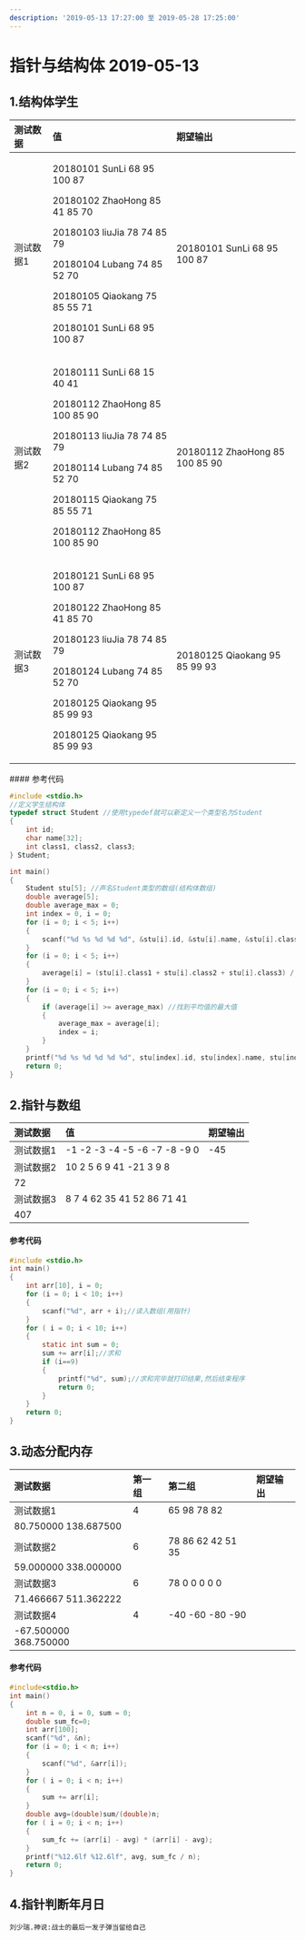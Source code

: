 ```yaml
---
description: '2019-05-13 17:27:00 至 2019-05-28 17:25:00'
---
```


# 指针与结构体 2019-05-13

## 1.结构体学生

<table>
  <thead>
    <tr>
      <th style="text-align:left">&#x6D4B;&#x8BD5;&#x6570;&#x636E;</th>
      <th style="text-align:left">&#x503C;</th>
      <th style="text-align:left">&#x671F;&#x671B;&#x8F93;&#x51FA;</th>
    </tr>
  </thead>
  <tbody>
    <tr>
      <td style="text-align:left">&#x6D4B;&#x8BD5;&#x6570;&#x636E;1</td>
      <td style="text-align:left">
        <p>20180101 SunLi 68 95 100 87
          <br />
        </p>
        <p>20180102 ZhaoHong 85 41 85 70
          <br />
        </p>
        <p>20180103 liuJia 78 74 85 79
          <br />
        </p>
        <p>20180104 Lubang 74 85 52 70
          <br />
        </p>
        <p>20180105 Qiaokang 75 85 55 71
          <br />
        </p>
        <p>20180101 SunLi 68 95 100 87
          <br />
        </p>
      </td>
      <td style="text-align:left">20180101 SunLi 68 95 100 87</td>
    </tr>
    <tr>
      <td style="text-align:left">&#x6D4B;&#x8BD5;&#x6570;&#x636E;2</td>
      <td style="text-align:left">
        <p>20180111 SunLi 68 15 40 41
          <br />
        </p>
        <p>20180112 ZhaoHong 85 100 85 90
          <br />
        </p>
        <p>20180113 liuJia 78 74 85 79
          <br />
        </p>
        <p>20180114 Lubang 74 85 52 70
          <br />
        </p>
        <p>20180115 Qiaokang 75 85 55 71
          <br />
        </p>
        <p>20180112 ZhaoHong 85 100 85 90
          <br />
        </p>
      </td>
      <td style="text-align:left">20180112 ZhaoHong 85 100 85 90
        <br />
      </td>
    </tr>
    <tr>
      <td style="text-align:left">&#x6D4B;&#x8BD5;&#x6570;&#x636E;3</td>
      <td style="text-align:left">
        <p>20180121 SunLi 68 95 100 87
          <br />
        </p>
        <p>20180122 ZhaoHong 85 41 85 70
          <br />
        </p>
        <p>20180123 liuJia 78 74 85 79
          <br />
        </p>
        <p>20180124 Lubang 74 85 52 70
          <br />
        </p>
        <p>20180125 Qiaokang 95 85 99 93
          <br />
        </p>
        <p>20180125 Qiaokang 95 85 99 93
          <br />
        </p>
      </td>
      <td style="text-align:left">20180125 Qiaokang 95 85 99 93</td>
    </tr>
  </tbody>
</table>#### 参考代码

```c
#include <stdio.h>
//定义学生结构体
typedef struct Student //使用typedef就可以新定义一个类型名为Student
{
    int id;
    char name[32];
    int class1, class2, class3;
} Student;

int main()
{
    Student stu[5]; //声名Student类型的数组(结构体数组)
    double average[5];
    double average_max = 0;
    int index = 0, i = 0;
    for (i = 0; i < 5; i++)
    {
        scanf("%d %s %d %d %d", &stu[i].id, &stu[i].name, &stu[i].class1, &stu[i].class2, &stu[i].class3);
    }
    for (i = 0; i < 5; i++)
    {
        average[i] = (stu[i].class1 + stu[i].class2 + stu[i].class3) / (double)3; //计算平均值
    }
    for (i = 0; i < 5; i++)
    {
        if (average[i] >= average_max) //找到平均值的最大值
        {
            average_max = average[i];
            index = i;
        }
    }
    printf("%d %s %d %d %d %d", stu[index].id, stu[index].name, stu[index].class1, stu[index].class2, stu[index].class3, (int)average[index]);
    return 0;
}
```

## 2.指针与数组

| 测试数据 | 值 | 期望输出 |
| :--- | :--- | :--- |
| 测试数据1 | -1 -2 -3 -4 -5 -6 -7 -8 -9 0 | -45 |
| 测试数据2 | 10 2 5 6 9 41 -21 3 9 8 | 72 |
| 测试数据3 | 8 7 4 62 35 41 52 86 71 41 | 407 |

#### 参考代码

```c
#include <stdio.h>
int main()
{
    int arr[10], i = 0;
    for (i = 0; i < 10; i++)
    {
        scanf("%d", arr + i);//读入数组(用指针)
    }
    for ( i = 0; i < 10; i++)
    {
        static int sum = 0;
        sum += arr[i];//求和
        if (i==9)
        {
            printf("%d", sum);//求和完毕就打印结果,然后结束程序
            return 0;
        } 
    }
    return 0;
}
```

## 3.动态分配内存

| 测试数据 | 第一组 | 第二组 | 期望输出 |
| :--- | :--- | :--- | :--- |
| 测试数据1 | 4 | 65 98 78 82 | 80.750000 138.687500 |
| 测试数据2 | 6 | 78 86 62 42 51 35 | 59.000000   338.000000 |
| 测试数据3 | 6 | 78 0 0 0 0 0 | 71.466667   511.362222 |
| 测试数据4 | 4 | -40 -60 -80 -90 | -67.500000   368.750000 |

#### 参考代码

```c
#include<stdio.h>
int main()
{
    int n = 0, i = 0, sum = 0;
    double sum_fc=0;
    int arr[100];
    scanf("%d", &n);
    for (i = 0; i < n; i++)
    {
        scanf("%d", &arr[i]);
    }
    for ( i = 0; i < n; i++)
    {
        sum += arr[i];
    }
    double avg=(double)sum/(double)n;
    for ( i = 0; i < n; i++)
    {
        sum_fc += (arr[i] - avg) * (arr[i] - avg);
    }
    printf("%12.6lf %12.6lf", avg, sum_fc / n);
    return 0;
}
```

## 4.指针判断年月日

```text
刘少瑞.神说:战士的最后一发子弹当留给自己
```

